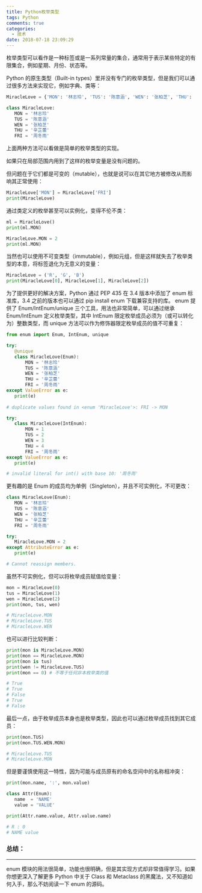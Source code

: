 ```yaml
---
title: Python枚举类型
tags: Python
comments: true
categories:
  - 技术
date: 2018-07-18 23:09:29
---
```



枚举类型可以看作是一种标签或是一系列常量的集合，通常用于表示某些特定的有限集合，例如星期、月份、状态等。

Python 的原生类型（Built-in types）里并没有专门的枚举类型，但是我们可以通过很多方法来实现它，例如字典、类等：
```python
MiracleLove = {'MON': '林志玲', 'TUS': '陈意涵', 'WEN': '张柏芝', 'THU': '辛芷蕾', 'FRI': '周冬雨'}

class MiracleLove:
   MON = '林志玲'
   TUS = '陈意涵'
   WEN = '张柏芝'
   THU = '辛芷蕾'
   FRI = '周冬雨'
```

上面两种方法可以看做是简单的枚举类型的实现。

如果只在局部范围内用到了这样的枚举变量是没有问题的。

但问题在于它们都是可变的（mutable），也就是说可以在其它地方被修改从而影响其正常使用：

<!--more-->

```python
MiracleLove['MON'] = MiracleLove['FRI']
print(MiracleLove)
```

通过类定义的枚举甚至可以实例化，变得不伦不类：
```python
ml = MiracleLove()
print(ml.MON)

MiracleLove.MON = 2
print(ml.MON)
```

当然也可以使用不可变类型（immutable），例如元组，但是这样就失去了枚举类型的本意，将标签退化为无意义的变量：
```python
MiracleLove = ('R', 'G', 'B')
print(MiracleLove[0], MiracleLove[1], MiracleLove[2])
```

为了提供更好的解决方案，Python 通过 PEP 435 在 3.4 版本中添加了 enum 标准库，3.4 之前的版本也可以通过 pip install enum 下载兼容支持的库。
enum 提供了 Enum/IntEnum/unique 三个工具，用法也非常简单，可以通过继承 Enum/IntEnum 定义枚举类型，其中 IntEnum 限定枚举成员必须为（或可以转化为）整数类型，而 unique 方法可以作为修饰器限定枚举成员的值不可重复：
```python
from enum import Enum, IntEnum, unique

try:
   @unique
   class MiracleLove(Enum):
       MON = '林志玲'
       TUS = '陈意涵'
       WEN = '张柏芝'
       THU = '辛芷蕾'
       FRI = '周冬雨'
except ValueError as e:
   print(e)
   
# duplicate values found in <enum 'MiracleLove'>: FRI -> MON
```

```python
try:
   class MiracleLove(IntEnum):
       MON = 1
       TUS = 2
       WEN = 3
       THU = 4
       FRI = '周冬雨'
except ValueError as e:
   print(e)

# invalid literal for int() with base 10: '周冬雨'
```

更有趣的是 Enum 的成员均为单例（Singleton），并且不可实例化，不可更改：
```python
class MiracleLove(Enum):
   MON = '林志玲'
   TUS = '陈意涵'
   WEN = '张柏芝'
   THU = '辛芷蕾'
   FRI = '周冬雨'

try:
   MiracleLove.MON = 2
except AttributeError as e:
   print(e)

# Cannot reassign members.
```

虽然不可实例化，但可以将枚举成员赋值给变量：
```python
mon = MiracleLove(0)
tus = MiracleLove(1)
wen = MiracleLove(2)
print(mon, tus, wen)

# MiracleLove.MON 
# MiracleLove.TUS 
# MiracleLove.WEN
```

也可以进行比较判断：
```python
print(mon is MiracleLove.MON)
print(mon == MiracleLove.MON)
print(mon is tus)
print(wen != MiracleLove.TUS)
print(mon == 0) # 不等于任何非本枚举类的值

# True
# True
# False
# True
# False
```

最后一点，由于枚举成员本身也是枚举类型，因此也可以通过枚举成员找到其它成员：
```python
print(mon.TUS)
print(mon.TUS.WEN.MON)

# MiracleLove.TUS
# MiracleLove.MON
```

但是要谨慎使用这一特性，因为可能与成员原有的命名空间中的名称相冲突：
```python
print(mon.name, ':', mon.value)

class Attr(Enum):
   name  = 'NAME'
   value = 'VALUE'

print(Attr.name.value, Attr.value.name)

# R : 0
# NAME value
```

### 总结：
---

enum 模块的用法很简单，功能也很明确，但是其实现方式却非常值得学习。如果你想更深入了解更多 Python 中关于 Class 和 Metaclass 的黑魔法，又不知道如何入手，那么不妨阅读一下 enum 的源码。